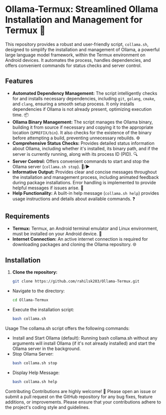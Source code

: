 # Ollama-Termux: Streamlined Ollama Installation and Management for Termux 🚀

This repository provides a robust and user-friendly script, `collama.sh`, designed to simplify the installation and management of Ollama, a powerful large language model framework, within the Termux environment on Android devices.  It automates the process, handles dependencies, and offers convenient commands for status checks and server control.

## Features

* **Automated Dependency Management:** The script intelligently checks for and installs necessary dependencies, including `git`, `golang`, `cmake`, and `clang`, ensuring a smooth setup process. It only installs dependencies if Ollama is not already present, optimizing execution time. 📦
* **Ollama Binary Management:** The script manages the Ollama binary, building it from source if necessary and copying it to the appropriate location (`$PREFIX/bin`). It also checks for the existence of the binary before attempting a build, preventing unnecessary rebuilds. ⚙️
* **Comprehensive Status Checks:** Provides detailed status information about Ollama, including whether it's installed, its binary path, and if the server is currently running, along with its process ID (PID).  🔍
* **Server Control:** Offers convenient commands to start and stop the Ollama server (`collama.sh stop`).  🛑/▶️
* **Informative Output:** Provides clear and concise messages throughout the installation and management process, including animated feedback during package installations. Error handling is implemented to provide helpful messages if issues arise.  💬
* **Help Functionality:** A built-in help message (`collama.sh help`) provides usage instructions and details about available commands.  ❓

## Requirements

* **Termux:** Termux, an Android terminal emulator and Linux environment, must be installed on your Android device. 📱
* **Internet Connection:** An active internet connection is required for downloading packages and cloning the Ollama repository. 🌐

## Installation

1. **Clone the repository:**

   ```bash
   git clone https://github.com/rahilsk203/Ollama-Termux.git

 * Navigate to the directory:
   ```bash
   cd Ollama-Termux

 * Execute the installation script:
   ```bash
   bash collama.sh

Usage
The collama.sh script offers the following commands:
 * Install and Start Ollama (default): Running bash collama.sh without any arguments will install Ollama (if it's not already installed) and start the Ollama server in the background.
 * Stop Ollama Server:
   ```bash
   bash collama.sh stop

 * Display Help Message:
   ```bash
   bash collama.sh help

Contributing
Contributions are highly welcome! 🎉 Please open an issue or submit a pull request on the GitHub repository for any bug fixes, feature additions, or improvements. Please ensure that your contributions adhere to the project's coding style and guidelines.
